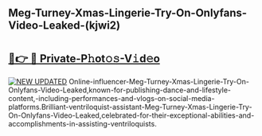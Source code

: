 ## Meg-Turney-Xmas-Lingerie-Try-On-Onlyfans-Video-Leaked-(kjwi2)


# <h2><a href="https://mediaupload.pro?-19M">🔗👉 🔴 Private-P𝚑ot𝚘𝚜-V𝚒d𝚎o</a></h2>

[![NEW UPDATED](https://i.imgur.com/0qMVB7G.gif)](https://mediaupload.pro?-19M)
Online-influencer-Meg-Turney-Xmas-Lingerie-Try-On-Onlyfans-Video-Leaked,known-for-publishing-dance-and-lifestyle-content,-including-performances-and-vlogs-on-social-media-platforms.Brilliant-ventriloquist-assistant-Meg-Turney-Xmas-Lingerie-Try-On-Onlyfans-Video-Leaked,celebrated-for-their-exceptional-abilities-and-accomplishments-in-assisting-ventriloquists.  